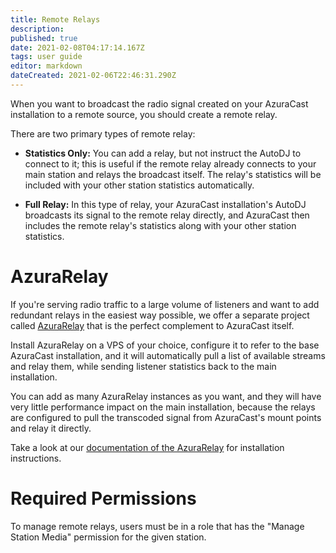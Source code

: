 ```yaml
---
title: Remote Relays
description: 
published: true
date: 2021-02-08T04:17:14.167Z
tags: user guide
editor: markdown
dateCreated: 2021-02-06T22:46:31.290Z
---
```


When you want to broadcast the radio signal created on your AzuraCast installation to a remote source, you should create a remote relay.

There are two primary types of remote relay:

- **Statistics Only:** You can add a relay, but not instruct the AutoDJ to connect to it; this is useful if the remote relay already connects to your main station and relays the broadcast itself. The relay's statistics will be included with your other station statistics automatically.

- **Full Relay:** In this type of relay, your AzuraCast installation's AutoDJ broadcasts its signal to the remote relay directly, and AzuraCast then includes the remote relay's statistics along with your other station statistics.

# AzuraRelay

If you're serving radio traffic to a large volume of listeners and want to add redundant relays in the easiest way possible, we offer a separate project called [AzuraRelay](https://github.com/AzuraCast/AzuraRelay) that is the perfect complement to AzuraCast itself.

Install AzuraRelay on a VPS of your choice, configure it to refer to the base AzuraCast installation, and it will automatically pull a list of available streams and relay them, while sending listener statistics back to the main installation.

You can add as many AzuraRelay instances as you want, and they will have very little performance impact on the main installation, because the relays are configured to pull the transcoded signal from AzuraCast's mount points and relay it directly.

Take a look at our [documentation of the AzuraRelay](/en/user-guide/azura-relay) for installation instructions.

# Required Permissions

To manage remote relays, users must be in a role that has the "Manage Station Media" permission for the given station.